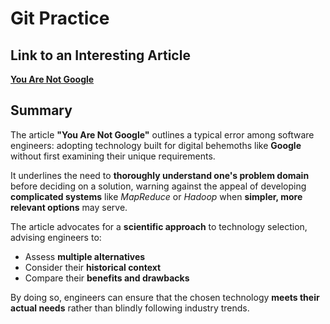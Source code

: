 # Git Practice

## Link to an Interesting Article  
[**You Are Not Google**](https://blog.bradfieldcs.com/you-are-not-google-84912cf44afb)

## Summary  
The article **"You Are Not Google"** outlines a typical error among software engineers: adopting technology built for digital behemoths like **Google** without first examining their unique requirements.  

It underlines the need to **thoroughly understand one's problem domain** before deciding on a solution, warning against the appeal of developing **complicated systems** like *MapReduce* or *Hadoop* when **simpler, more relevant options** may serve.  

The article advocates for a **scientific approach** to technology selection, advising engineers to:
- Assess **multiple alternatives**  
- Consider their **historical context**  
- Compare their **benefits and drawbacks**  

By doing so, engineers can ensure that the chosen technology **meets their actual needs** rather than blindly following industry trends.